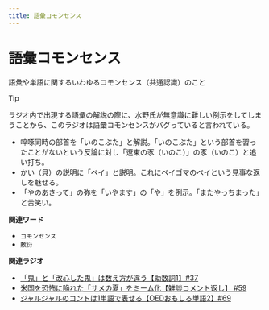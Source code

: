 ```yaml
---
title: 語彙コモンセンス
---
```


# 語彙コモンセンス


語彙や単語に関するいわゆるコモンセンス（共通認識）のこと



Tip


ラジオ内で出現する語彙の解説の際に、水野氏が無意識に難しい例示をしてしまうことから、このラジオは語彙コモンセンスがバグっていると言われている。

-   啐啄同時の部首を「いのこぶた」と解説。「いのこぶた」という部首を習ったことがないという反論に対し「遼東の豕（いのこ）」の豕（いのこ）と追い打ち。
-   かい（貝）の説明に「ベイ」と説明。これにベイゴマのベイという見事な返しを魅せる。
-   「やのあさって」の弥を「いやます」の「や」を例示。「またやっちまった」と苦笑い。


**関連ワード**

-   `コモンセンス`
-   `敷衍`

**関連ラジオ**

-   [「鬼」と「改心した鬼」は数え方が違う【助数詞1】#37](https://www.youtube.com/watch?v=dNNMueYZTms)
-   [米国を恐怖に陥れた「サメの夏」をミーム化【雑談コメント返し】
    #59](https://www.youtube.com/watch?v=EtXBKIMqSUY)
-   [ジャルジャルのコントは1単語で表せる【OEDおもしろ単語2】#69](https://www.youtube.com/watch?v=WffHr9ypGsw)
